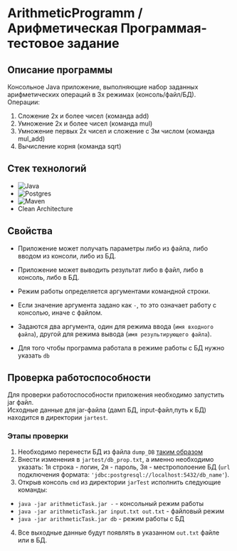 # ArithmeticProgramm / Арифметическая Программая-тестовое задание 
## Описание программы
 Консольное Java приложение, выполняющие набор заданных арифметических операций в 3х режимах (консоль/файл/БД).  
Операции:
1) Сложение 2х и более чисел (команда add)
2) Умножение 2х и более чисел (команда mul)
3) Умножение первых 2х чисел и сложение с 3м числом (команда mul_add)
4) Вычисление корня (команда sqrt)
## Стек технологий
* ![Java](https://img.shields.io/badge/java-%23ED8B00.svg?style=for-the-badge&logo=openjdk&logoColor=white)
* ![Postgres](https://img.shields.io/badge/postgres-%23316192.svg?style=for-the-badge&logo=postgresql&logoColor=white)
* ![Maven](https://img.shields.io/badge/Apache%20Maven-C71A36?style=for-the-badge&logo=Apache%20Maven&logoColor=white)
* Clean Architecture
  
## Свойства
- Приложение может получать параметры либо из файла, либо вводом из консоли, либо из БД.

- Приложение может выводить результат либо в файл, либо в консоль, либо в БД.

- Режим работы определяется аргументами командной строки.

- Если значение аргумента задано как `-`, то это означает работу с консолью, иначе с файлом.
-  Задаются два аргумента, один для режима ввода (`имя входного файла`), другой для режима 
вывода (`имя результирующего файла`).

- Для того чтобы программа работала в режиме работы с БД нужно указать `db`
## Проверка работоспособности
 Для проверки работоспособности приложения необходимо запустить jar файл.  
 Исходные данные для jar-файла (дамп БД, input-файл,путь к БД)  находится в директории `jartest`.  
 ### Этапы проверки
1. Необходимо перенести БД из файла `dump_DB` [таким образом](https://info-comp.ru/migrating-postgresql-database-to-another-server)
2. Внести изменения в `jartest/db_prop.txt`, а именно необходимо указать: 1я строка - логин, 2я - пароль, 3я - местрополоение БД (`url` подключения формата: `'jdbc:postgresql://localhost:5432/db_name'`).
3. Открыв консоль `cmd` из директории `jarTest` исполнить следующие команды:
*  `java -jar arithmeticTask.jar -` - консольный режим работы
*  `java -jar arithmeticTask.jar input.txt out.txt` - файловый режим
*  `java -jar arithmeticTask.jar db` - режим работы с БД
4. Все выходные данные будут появлять в указанном `out.txt` файле или в БД. 
 
 
